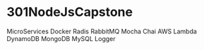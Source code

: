 # 301NodeJsCapstone
MicroServices Docker Radis RabbitMQ Mocha Chai AWS Lambda DynamoDB MongoDB MySQL Logger
